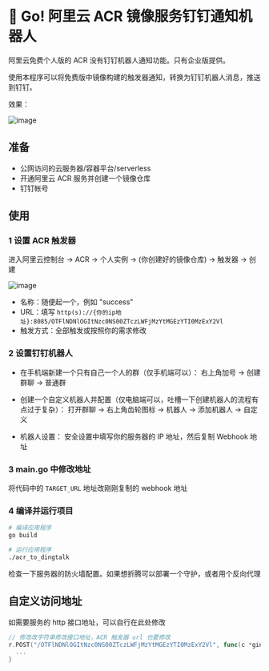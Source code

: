 # 🤖 Go! 阿里云 ACR 镜像服务钉钉通知机器人

阿里云免费个人版的 ACR 没有钉钉机器人通知功能。只有企业版提供。

使用本程序可以将免费版中镜像构建的触发器通知，转换为钉钉机器人消息，推送到钉钉。

效果：

![image](https://github.com/hansenz42/acr-dingtalk-bot/assets/11825586/f0e3893e-cb2f-4ec1-809b-59672ec09b82)

## 准备

- 公网访问的云服务器/容器平台/serverless
- 开通阿里云 ACR 服务并创建一个镜像仓库
- 钉钉帐号

## 使用

### 1 设置 ACR 触发器

进入阿里云控制台 -> ACR -> 个人实例 -> (你创建好的镜像仓库) -> 触发器 -> 创建

![image](https://github.com/hansenz42/acr-dingtalk-bot/assets/11825586/a8d1223c-59ca-49df-9094-5c7fb2374212)

- 名称：随便起一个，例如 "success"
- URL：填写 `http(s)://{你的ip地址}:8085/OTFlNDNlOGItNzc0NS00ZTczLWFjMzYtMGEzYTI0MzExY2Vl`
- 触发方式：全部触发或按照你的需求修改

### 2 设置钉钉机器人

- 在手机端新建一个只有自己一个人的群（仅手机端可以）：
  右上角加号 -> 创建群聊 -> 普通群

- 创建一个自定义机器人并配置（仅电脑端可以，吐槽一下创建机器人的流程有点过于复杂）：
  打开群聊 -> 右上角齿轮图标 -> 机器人 -> 添加机器人 -> 自定义

- 机器人设置：
  安全设置中填写你的服务器的 IP 地址，然后复制 Webhook 地址

### 3 main.go 中修改地址

将代码中的 `TARGET_URL` 地址改刚刚复制的 webhook 地址

### 4 编译并运行项目

```bash
# 编译应用程序
go build

# 运行应用程序
./acr_to_dingtalk
```

检查一下服务器的防火墙配置。如果想折腾可以部署一个守护，或者用个反向代理

## 自定义访问地址

如需要服务的 http 接口地址，可以自行在此处修改

```go
// 修改改字符串修改接口地址，ACR 触发器 url 也要修改
r.POST("/OTFlNDNlOGItNzc0NS00ZTczLWFjMzYtMGEzYTI0MzExY2Vl", func(c *gin.Context) {
  ...
}
```

